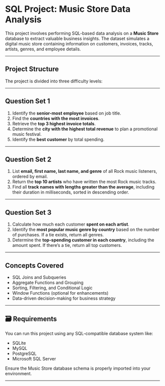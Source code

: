 # SQL Project: Music Store Data Analysis

This project involves performing SQL-based data analysis on a **Music Store** database to extract valuable business insights. The dataset simulates a digital music store containing information on customers, invoices, tracks, artists, genres, and employee details.

---

## Project Structure

The project is divided into three difficulty levels:

---

## Question Set 1 

1. Identify the **senior-most employee** based on job title.
2. Find the **countries with the most invoices**.
3. Retrieve the **top 3 highest invoice totals**.
4. Determine the **city with the highest total revenue** to plan a promotional music festival.
5. Identify the **best customer** by total spending.

---

## Question Set 2

1. List **email, first name, last name, and genre** of all Rock music listeners, ordered by email.
2. Return the **top 10 artists** who have written the most Rock music tracks.
3. Find all **track names with lengths greater than the average**, including their duration in milliseconds, sorted in descending order.

---

## Question Set 3 

1. Calculate how much each customer **spent on each artist**.
2. Identify the **most popular music genre by country** based on the number of purchases. If a tie exists, return all genres.
3. Determine the **top-spending customer in each country**, including the amount spent. If there’s a tie, return all top customers.

---

##  Concepts Covered

- SQL Joins and Subqueries  
- Aggregate Functions and Grouping  
- Sorting, Filtering, and Conditional Logic  
- Window Functions (optional for enhancements)  
- Data-driven decision-making for business strategy

---

## 🗃️ Requirements

You can run this project using any SQL-compatible database system like:

- SQLite  
- MySQL  
- PostgreSQL  
- Microsoft SQL Server

Ensure the Music Store database schema is properly imported into your environment.

---


